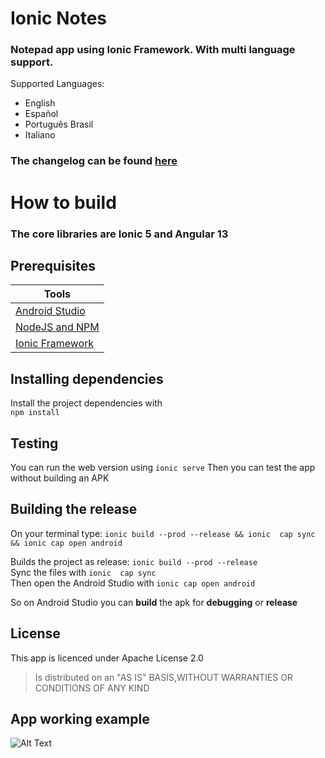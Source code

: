 # Ionic Notes

### **Notepad** app using Ionic Framework. With multi language support.

Supported Languages:
- English
- Español
- Português Brasil
- Italiano

### The changelog can be found [here](CHANGELOG.md)

# How to build
### The core libraries are Ionic 5 and Angular 13

## Prerequisites

| Tools |
| ------------ |
| [Android Studio](https://developer.android.com/studio) |
| [NodeJS and NPM](https://nodejs.org/en/download/)  |
| [Ionic Framework](https://ionicframework.com/) |

## Installing dependencies

Install the project dependencies with\
`` npm install ``

## Testing
You can run the web version using `ionic serve`
Then you can test the app without building an APK

## Building the release
On your terminal type: `ionic build --prod --release && ionic  cap sync && ionic cap open android` 

Builds the project as release: `` ionic build --prod --release ``\
Sync the files with `` ionic  cap sync ``\
Then open the Android Studio with `` ionic cap open android  ``

So on Android Studio you can **build** the apk for **debugging** or **release**

## License
This app is licenced under Apache License 2.0 
> Is distributed on an "AS IS" BASIS,WITHOUT WARRANTIES OR CONDITIONS OF ANY KIND

## App working example
![Alt Text](https://i.imgur.com/kGb1KSj.gif)

